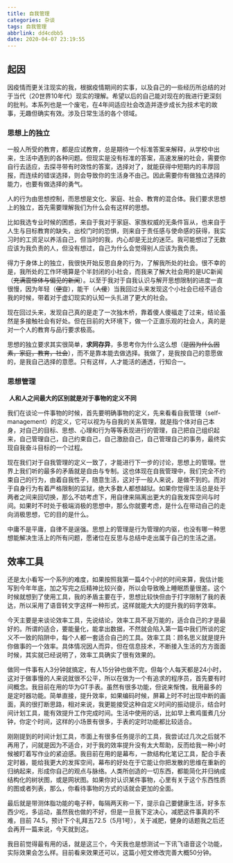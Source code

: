 ```yaml
---
title: 自我管理
categories: 杂谈
tags: 自我管理
abbrlink: dd4cdbb5
date: 2020-04-07 23:19:55
---
```


## 起因

​		因疫情而更关注现实的我，根据疫情期间的实事，以及自己的一些经历所总结的对于当代（20世界10年代）现实的理解。希望以后的自己能对现在的我进行更深刻的批判。本系列也是一个废宅，在4年间适应社会改造并逐步成长为技术宅的故事，无趣但确实有效。涉及日常生活的各个领域。

### 思想上的独立

​		一般人所受的教育，都是应试教育，总是期待一个标准答案来解释，从学校中出来，生活中遇到的各种问题。但现实是没有标准的答案，高速发展的社会，需要你自行去适应，去探寻带有时效性的答案，选择对了，就能获得中短期内的丰厚回报，而连续的错误选择，则会导致你的生活身不由己。因此需要你有做独立选择的能力，也要有做选择的勇气。

​		人的行为由思想控制，而思想是文化、家庭、社会、教育的混合体。我们要求思想上的独立，首先需要理解我们为什么会有这样的思想。

​		比如我选专业时候的困惑，来自于我对于家庭、家族权威的无条件盲从，也来自于人生与目标教育的缺失，出校门时的恐惧，则来自于责任感与使命感的获得，我实习时的工资足以养活自己，但当时的我，内心却是无比的迷茫。我可能想过了无数应该为我负责的人，但没有想过，自己为什么会觉得别人应该为我负责。

​		得力于身体上的独立，我很快开始反思自身的行为，了解我所处的社会。很不幸的是，我所处的工作环境算是个半封闭的小社会，而我来了解大社会用的是UC新闻（~~充满震惊体与偏见的新闻~~）。以至于我对于自我认识与解开思想限制的进度一直很慢，因为年轻（~~便宜~~），能干（~~人傻~~）当我回过头来发现这个小社会已经不适合我的时候，带着对于虚幻现实的认知一头扎进了更大的社会。

​		现在回过头来，发现自己真的是走了一次独木桥，靠着傻人傻福走了过来，结论虽然是多接触社会有好处。但在目前的大环境下，做一个正直乐观的社会人，真的是对一个人的教育与品行要求极高。

​		思想的独立要求其实很简单，**求同存异**，多思考你为什么这么想（~~是因为什么因素，家庭，教育，社会~~），而不是靠本能去做选择。我做了，是我按自己的意愿做的，是我自己选择的意愿。只有这样，人才能活的通透，行知合一。

### 思想管理

​		**人和人之间最大的区别就是对于事物的定义不同** 

​		我们在谈论一件事物的时候，首先要明确事物的定义，先来看看自我管理（self-management）的定义，它可以视为与自我的关系管理，就是指个体对自己本身，对自己的目标、思想、心理和行为等等表现进行的管理，自己把自己组织起来，自己管理自己，自己约束自己，自己激励自己，自己管理自己的事务，最终实现自我奋斗目标的一个过程。

​		现在我们对于自我管理的定义一致了，才能进行下一步的讨论，思想上的管理。世界上我们听的最多的矛盾就是自由与专制。这也体现在自我管理中，我们完全不约束自己的行为，由着自我性子，随意生活，这对于一般人来说，是做不到的。而对于自身行为有着严格限制的监狱，绝大多数人都想越狱。如果你觉得生活总是处于两者之间来回切换，那么不妨考虑下，用自律来隔离出更大的自我发挥空间与时间。如果时不时处于极端消极的思想中，那么你就要考虑，是什么在带动自己的走向消极思想，它的目的是什么。

​		中庸不是平庸，自律不是逞强。思想上的管理是行为管理的内驱，也没有哪一种思想能解决生活上的所有问题，愿诸位在反思与总结中走出属于自己的生活之道。


## 效率工具

还是太小看写一个系列的难度，如果按照我第一篇4个小时的时间来算，我估计能写到今年年底，加之写完之后精神比较兴奋，所以会导致晚上睡眠质量很差。这个时候就想到了使用工具，我的矛盾主要在于，思想比较快但由于打字限制了我的表达，所以采用了语音转文字这样一种形式，这样就能大大的提升我的码字效率。

今天主要是来谈论效率工具，先说结论，效率工具不是万能的，适合自己的才是最好的。所谓的适合，要能量化，能拿出数据，不然就会陷入第一篇中我们所谈的定义不一致的陷阱中，每个人都一套适合自己的工具。效率工具：顾名思义就是提升你做事的一个效率。具体情况因人而异，但在信息技术，不断接入生活的方方面面时候，其实就已经说明了，效率工具确实了很有效果的。

做同一件事有人3分钟就搞定，有人15分钟也做不完，但每个人每天都是24小时，这对于做事慢的人来说就很不公平，所以在做为一个有追求的程序员，首先要有时间概念。我目前在用的华为GT手表。虽然有很多功能，但说来惭愧，我用最多的是定时器功能。简单直接，提升效率，如果编码时候，屏幕上时不时出现中断的画面，真的很打断思路，相对来说，我更能接受这种自定义时间的振动提示，结合时间计划工具，能有效提升工作完成时间。生活中使用的话，比如早上煮鸡蛋煮几分钟，你定个时间，这样的小场景有很多，手表的定时功能都比较适合。

刚刚提到的时间计划工具，市面上有很多任务提示的工具，我尝试过几次之后就不再用了，问就是因为不适合，对于我的效率提升没有太大帮助，反而给我一种小时候被盯着写作业的紧迫感。我目前在用的是幕布，一款结构化笔记工具，配合手表定时器，能给我更大的发挥空间，幕布的好处在于它能让你把发散的思维在重新的归纳起来，形成你自己的观点与脉络。人类所创造的一切东西，都能简化并归纳成结构化的树状图，或是网状图。如果你对认识某件事物，心里有关于这个东西性质的图或者列表，那么，你看待事物的方式的话就会更加的全面。

最后就是带测体脂功能的电子秤，每隔两天称一下，提示自己要健康生活，好多东西少吃，多运动，虽然我也做的不好，但是一旦我下定决心，减肥这件事真的不难，目前 74.5，预计下个礼拜五72.5（5月1号），关于减肥，健身的话题我之后还会再开一篇来说，今天就到这。

我目前觉得最有用的话，就是这三个，今天我也是想测试一下讯飞语音这个功能，实际效果会怎么样。目前看来效果还可以，这篇小短文修改完善大概50分钟。